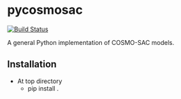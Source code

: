 pycosmosac
==========

[![Build Status](https://travis-ci.org/fishjojo/pycosmosac.svg?branch=master)](https://travis-ci.org/fishjojo/pycosmosac)

A general Python implementation of COSMO-SAC models.

Installation
------------
* At top directory
    - pip install .
